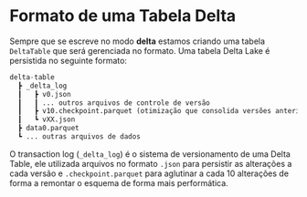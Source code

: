 # Formato de uma Tabela Delta

Sempre que se escreve no modo **delta** estamos criando uma tabela `DeltaTable` que será gerenciada no formato. Uma tabela Delta Lake é persistida no seguinte formato:

```python
delta-table
  ┣ _delta_log
  ┃   ┣ v0.json
  ┃   ┃ ... outros arquivos de controle de versão
  ┃   ┣ v10.checkpoint.parquet (otimização que consolida versões anteriores)
  ┃   ┗ vXX.json
  ┣ data0.parquet
  ┗ ... outras arquivos de dados
```

O transaction log (`_delta_log`) é o sistema de versionamento de uma Delta Table, ele utilizada arquivos no formato `.json` para persistir as alterações a cada versão e `.checkpoint.parquet` para aglutinar a cada 10 alterações de forma a remontar o esquema de forma mais performática.